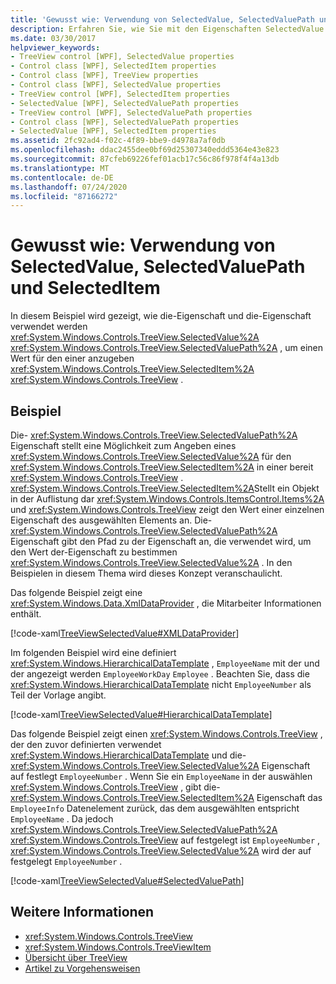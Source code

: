 ```yaml
---
title: 'Gewusst wie: Verwendung von SelectedValue, SelectedValuePath und SelectedItem'
description: Erfahren Sie, wie Sie mit den Eigenschaften SelectedValue und SelectedValuePath einen Wert für das SelectedItem-Element einer Windows Presentation Foundation TreeView angeben.
ms.date: 03/30/2017
helpviewer_keywords:
- TreeView control [WPF], SelectedValue properties
- Control class [WPF], SelectedItem properties
- Control class [WPF], TreeView properties
- Control class [WPF], SelectedValue properties
- TreeView control [WPF], SelectedItem properties
- SelectedValue [WPF], SelectedValuePath properties
- TreeView control [WPF], SelectedValuePath properties
- Control class [WPF], SelectedValuePath properties
- SelectedValue [WPF], SelectedItem properties
ms.assetid: 2fc92ad4-f02c-4f89-bbe9-d4978a7af0db
ms.openlocfilehash: ddac2455dee0bf69d25307340eddd5364e43e823
ms.sourcegitcommit: 87cfeb69226fef01acb17c56c86f978f4f4a13db
ms.translationtype: MT
ms.contentlocale: de-DE
ms.lasthandoff: 07/24/2020
ms.locfileid: "87166272"
---
```

# <a name="how-to-use-selectedvalue-selectedvaluepath-and-selecteditem"></a>Gewusst wie: Verwendung von SelectedValue, SelectedValuePath und SelectedItem
In diesem Beispiel wird gezeigt, wie die-Eigenschaft und die-Eigenschaft verwendet werden <xref:System.Windows.Controls.TreeView.SelectedValue%2A> <xref:System.Windows.Controls.TreeView.SelectedValuePath%2A> , um einen Wert für den einer anzugeben <xref:System.Windows.Controls.TreeView.SelectedItem%2A> <xref:System.Windows.Controls.TreeView> .  
  
## <a name="example"></a>Beispiel  
 Die- <xref:System.Windows.Controls.TreeView.SelectedValuePath%2A> Eigenschaft stellt eine Möglichkeit zum Angeben eines <xref:System.Windows.Controls.TreeView.SelectedValue%2A> für den <xref:System.Windows.Controls.TreeView.SelectedItem%2A> in einer bereit <xref:System.Windows.Controls.TreeView> . <xref:System.Windows.Controls.TreeView.SelectedItem%2A>Stellt ein Objekt in der Auflistung dar <xref:System.Windows.Controls.ItemsControl.Items%2A> und <xref:System.Windows.Controls.TreeView> zeigt den Wert einer einzelnen Eigenschaft des ausgewählten Elements an. Die- <xref:System.Windows.Controls.TreeView.SelectedValuePath%2A> Eigenschaft gibt den Pfad zu der Eigenschaft an, die verwendet wird, um den Wert der-Eigenschaft zu bestimmen <xref:System.Windows.Controls.TreeView.SelectedValue%2A> . In den Beispielen in diesem Thema wird dieses Konzept veranschaulicht.  
  
 Das folgende Beispiel zeigt eine <xref:System.Windows.Data.XmlDataProvider> , die Mitarbeiter Informationen enthält.  
  
 [!code-xaml[TreeViewSelectedValue#XMLDataProvider](~/samples/snippets/csharp/VS_Snippets_Wpf/TreeViewSelectedValue/CS/Window1.xaml#xmldataprovider)]  
  
 Im folgenden Beispiel wird eine definiert <xref:System.Windows.HierarchicalDataTemplate> , `EmployeeName` mit der und der angezeigt werden `EmployeeWorkDay` `Employee` . Beachten Sie, dass die <xref:System.Windows.HierarchicalDataTemplate> nicht `EmployeeNumber` als Teil der Vorlage angibt.  
  
 [!code-xaml[TreeViewSelectedValue#HierarchicalDataTemplate](~/samples/snippets/csharp/VS_Snippets_Wpf/TreeViewSelectedValue/CS/Window1.xaml#hierarchicaldatatemplate)]  
  
 Das folgende Beispiel zeigt einen <xref:System.Windows.Controls.TreeView> , der den zuvor definierten verwendet <xref:System.Windows.HierarchicalDataTemplate> und die- <xref:System.Windows.Controls.TreeView.SelectedValue%2A> Eigenschaft auf festlegt `EmployeeNumber` . Wenn Sie ein `EmployeeName` in der auswählen <xref:System.Windows.Controls.TreeView> , gibt die- <xref:System.Windows.Controls.TreeView.SelectedItem%2A> Eigenschaft das `EmployeeInfo` Datenelement zurück, das dem ausgewählten entspricht `EmployeeName` . Da jedoch <xref:System.Windows.Controls.TreeView.SelectedValuePath%2A> <xref:System.Windows.Controls.TreeView> auf festgelegt ist `EmployeeNumber` , <xref:System.Windows.Controls.TreeView.SelectedValue%2A> wird der auf festgelegt `EmployeeNumber` .  
  
 [!code-xaml[TreeViewSelectedValue#SelectedValuePath](~/samples/snippets/csharp/VS_Snippets_Wpf/TreeViewSelectedValue/CS/Window1.xaml#selectedvaluepath)]  
  
## <a name="see-also"></a>Weitere Informationen

- <xref:System.Windows.Controls.TreeView>
- <xref:System.Windows.Controls.TreeViewItem>
- [Übersicht über TreeView](treeview-overview.md)
- [Artikel zu Vorgehensweisen](treeview-how-to-topics.md)
